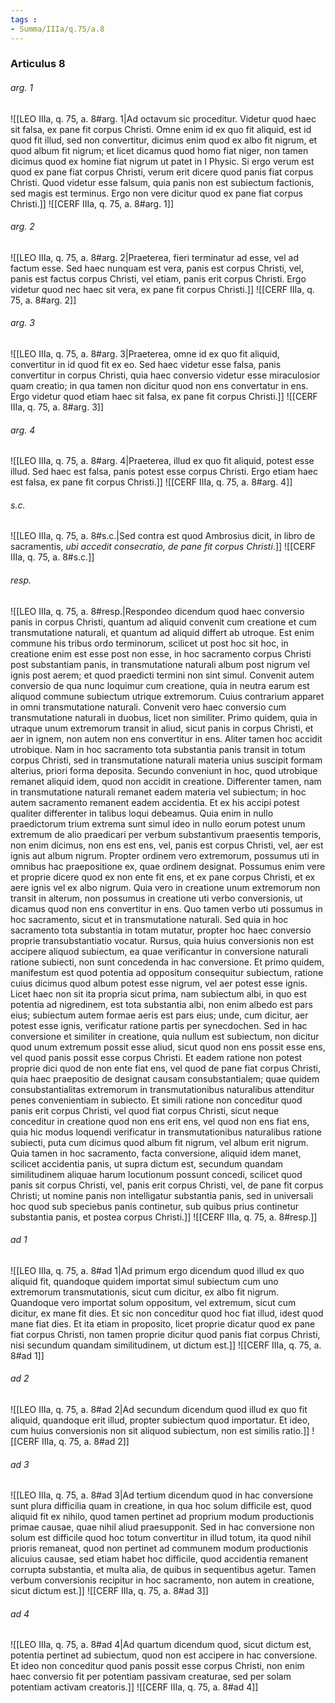 ```yaml
---
tags : 
- Summa/IIIa/q.75/a.8
---
```


### Articulus 8

###### arg. 1
![[LEO IIIa, q. 75, a. 8#arg. 1|Ad octavum sic proceditur. Videtur quod haec sit falsa, ex pane fit corpus Christi. Omne enim id ex quo fit aliquid, est id quod fit illud, sed non convertitur, dicimus enim quod ex albo fit nigrum, et quod album fit nigrum; et licet dicamus quod homo fiat niger, non tamen dicimus quod ex homine fiat nigrum ut patet in I Physic. Si ergo verum est quod ex pane fiat corpus Christi, verum erit dicere quod panis fiat corpus Christi. Quod videtur esse falsum, quia panis non est subiectum factionis, sed magis est terminus. Ergo non vere dicitur quod ex pane fiat corpus Christi.]]
![[CERF IIIa, q. 75, a. 8#arg. 1]]

###### arg. 2
![[LEO IIIa, q. 75, a. 8#arg. 2|Praeterea, fieri terminatur ad esse, vel ad factum esse. Sed haec nunquam est vera, panis est corpus Christi, vel, panis est factus corpus Christi, vel etiam, panis erit corpus Christi. Ergo videtur quod nec haec sit vera, ex pane fit corpus Christi.]]
![[CERF IIIa, q. 75, a. 8#arg. 2]]

###### arg. 3
![[LEO IIIa, q. 75, a. 8#arg. 3|Praeterea, omne id ex quo fit aliquid, convertitur in id quod fit ex eo. Sed haec videtur esse falsa, panis convertitur in corpus Christi, quia haec conversio videtur esse miraculosior quam creatio; in qua tamen non dicitur quod non ens convertatur in ens. Ergo videtur quod etiam haec sit falsa, ex pane fit corpus Christi.]]
![[CERF IIIa, q. 75, a. 8#arg. 3]]

###### arg. 4
![[LEO IIIa, q. 75, a. 8#arg. 4|Praeterea, illud ex quo fit aliquid, potest esse illud. Sed haec est falsa, panis potest esse corpus Christi. Ergo etiam haec est falsa, ex pane fit corpus Christi.]]
![[CERF IIIa, q. 75, a. 8#arg. 4]]

###### s.c.
![[LEO IIIa, q. 75, a. 8#s.c.|Sed contra est quod Ambrosius dicit, in libro de sacramentis, *ubi accedit consecratio, de pane fit corpus Christi*.]]
![[CERF IIIa, q. 75, a. 8#s.c.]]

###### resp.
![[LEO IIIa, q. 75, a. 8#resp.|Respondeo dicendum quod haec conversio panis in corpus Christi, quantum ad aliquid convenit cum creatione et cum transmutatione naturali, et quantum ad aliquid differt ab utroque. Est enim commune his tribus ordo terminorum, scilicet ut post hoc sit hoc, in creatione enim est esse post non esse, in hoc sacramento corpus Christi post substantiam panis, in transmutatione naturali album post nigrum vel ignis post aerem; et quod praedicti termini non sint simul. Convenit autem conversio de qua nunc loquimur cum creatione, quia in neutra earum est aliquod commune subiectum utrique extremorum. Cuius contrarium apparet in omni transmutatione naturali. Convenit vero haec conversio cum transmutatione naturali in duobus, licet non similiter. Primo quidem, quia in utraque unum extremorum transit in aliud, sicut panis in corpus Christi, et aer in ignem, non autem non ens convertitur in ens. Aliter tamen hoc accidit utrobique. Nam in hoc sacramento tota substantia panis transit in totum corpus Christi, sed in transmutatione naturali materia unius suscipit formam alterius, priori forma deposita. Secundo conveniunt in hoc, quod utrobique remanet aliquid idem, quod non accidit in creatione. Differenter tamen, nam in transmutatione naturali remanet eadem materia vel subiectum; in hoc autem sacramento remanent eadem accidentia. Et ex his accipi potest qualiter differenter in talibus loqui debeamus. Quia enim in nullo praedictorum trium extrema sunt simul ideo in nullo eorum potest unum extremum de alio praedicari per verbum substantivum praesentis temporis, non enim dicimus, non ens est ens, vel, panis est corpus Christi, vel, aer est ignis aut album nigrum. Propter ordinem vero extremorum, possumus uti in omnibus hac praepositione ex, quae ordinem designat. Possumus enim vere et proprie dicere quod ex non ente fit ens, et ex pane corpus Christi, et ex aere ignis vel ex albo nigrum. Quia vero in creatione unum extremorum non transit in alterum, non possumus in creatione uti verbo conversionis, ut dicamus quod non ens convertitur in ens. Quo tamen verbo uti possumus in hoc sacramento, sicut et in transmutatione naturali. Sed quia in hoc sacramento tota substantia in totam mutatur, propter hoc haec conversio proprie transubstantiatio vocatur. Rursus, quia huius conversionis non est accipere aliquod subiectum, ea quae verificantur in conversione naturali ratione subiecti, non sunt concedenda in hac conversione. Et primo quidem, manifestum est quod potentia ad oppositum consequitur subiectum, ratione cuius dicimus quod album potest esse nigrum, vel aer potest esse ignis. Licet haec non sit ita propria sicut prima, nam subiectum albi, in quo est potentia ad nigredinem, est tota substantia albi, non enim albedo est pars eius; subiectum autem formae aeris est pars eius; unde, cum dicitur, aer potest esse ignis, verificatur ratione partis per synecdochen. Sed in hac conversione et similiter in creatione, quia nullum est subiectum, non dicitur quod unum extremum possit esse aliud, sicut quod non ens possit esse ens, vel quod panis possit esse corpus Christi. Et eadem ratione non potest proprie dici quod de non ente fiat ens, vel quod de pane fiat corpus Christi, quia haec praepositio de designat causam consubstantialem; quae quidem consubstantialitas extremorum in transmutationibus naturalibus attenditur penes convenientiam in subiecto. Et simili ratione non conceditur quod panis erit corpus Christi, vel quod fiat corpus Christi, sicut neque conceditur in creatione quod non ens erit ens, vel quod non ens fiat ens, quia hic modus loquendi verificatur in transmutationibus naturalibus ratione subiecti, puta cum dicimus quod album fit nigrum, vel album erit nigrum. Quia tamen in hoc sacramento, facta conversione, aliquid idem manet, scilicet accidentia panis, ut supra dictum est, secundum quandam similitudinem aliquae harum locutionum possunt concedi, scilicet quod panis sit corpus Christi, vel, panis erit corpus Christi, vel, de pane fit corpus Christi; ut nomine panis non intelligatur substantia panis, sed in universali hoc quod sub speciebus panis continetur, sub quibus prius continetur substantia panis, et postea corpus Christi.]]
![[CERF IIIa, q. 75, a. 8#resp.]]

###### ad 1
![[LEO IIIa, q. 75, a. 8#ad 1|Ad primum ergo dicendum quod illud ex quo aliquid fit, quandoque quidem importat simul subiectum cum uno extremorum transmutationis, sicut cum dicitur, ex albo fit nigrum. Quandoque vero importat solum oppositum, vel extremum, sicut cum dicitur, ex mane fit dies. Et sic non conceditur quod hoc fiat illud, idest quod mane fiat dies. Et ita etiam in proposito, licet proprie dicatur quod ex pane fiat corpus Christi, non tamen proprie dicitur quod panis fiat corpus Christi, nisi secundum quandam similitudinem, ut dictum est.]]
![[CERF IIIa, q. 75, a. 8#ad 1]]

###### ad 2
![[LEO IIIa, q. 75, a. 8#ad 2|Ad secundum dicendum quod illud ex quo fit aliquid, quandoque erit illud, propter subiectum quod importatur. Et ideo, cum huius conversionis non sit aliquod subiectum, non est similis ratio.]]
![[CERF IIIa, q. 75, a. 8#ad 2]]

###### ad 3
![[LEO IIIa, q. 75, a. 8#ad 3|Ad tertium dicendum quod in hac conversione sunt plura difficilia quam in creatione, in qua hoc solum difficile est, quod aliquid fit ex nihilo, quod tamen pertinet ad proprium modum productionis primae causae, quae nihil aliud praesupponit. Sed in hac conversione non solum est difficile quod hoc totum convertitur in illud totum, ita quod nihil prioris remaneat, quod non pertinet ad communem modum productionis alicuius causae, sed etiam habet hoc difficile, quod accidentia remanent corrupta substantia, et multa alia, de quibus in sequentibus agetur. Tamen verbum conversionis recipitur in hoc sacramento, non autem in creatione, sicut dictum est.]]
![[CERF IIIa, q. 75, a. 8#ad 3]]

###### ad 4
![[LEO IIIa, q. 75, a. 8#ad 4|Ad quartum dicendum quod, sicut dictum est, potentia pertinet ad subiectum, quod non est accipere in hac conversione. Et ideo non conceditur quod panis possit esse corpus Christi, non enim haec conversio fit per potentiam passivam creaturae, sed per solam potentiam activam creatoris.]]
![[CERF IIIa, q. 75, a. 8#ad 4]]

